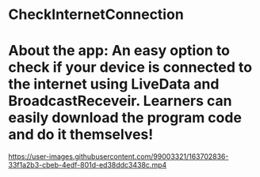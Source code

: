# CheckInternetConnection
# About the app: An easy option to check if your device is connected to the internet using LiveData and BroadcastReceveir. Learners can easily download the program code and do it themselves!


https://user-images.githubusercontent.com/99003321/163702836-33f1a2b3-cbeb-4edf-801d-ed38ddc3438c.mp4

